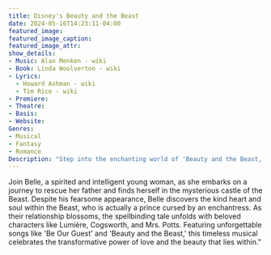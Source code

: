 ```yaml
---
title: Disney's Beauty and the Beast
date: 2024-05-16T14:23:11-04:00
featured_image:
featured_image_caption: 
featured_image_attr:
show_details:
- Music: Alan Menken - wiki
- Book: Linda Woolverton - wiki
- Lyrics: 
  - Howard Ashman - wiki
  - Tim Rice - wiki
- Premiere: 
- Theatre: 
- Basis: 
- Website: 
Genres:
- Musical
- Fantasy
- Romance
Description: "Step into the enchanting world of 'Beauty and the Beast,' where love transcends appearances and magic transforms hearts."
---
```

Join Belle, a spirited and intelligent young woman, as she embarks on a journey to rescue her father and finds herself in the mysterious castle of the Beast. Despite his fearsome appearance, Belle discovers the kind heart and soul within the Beast, who is actually a prince cursed by an enchantress. As their relationship blossoms, the spellbinding tale unfolds with beloved characters like Lumière, Cogsworth, and Mrs. Potts. Featuring unforgettable songs like 'Be Our Guest' and 'Beauty and the Beast,' this timeless musical celebrates the transformative power of love and the beauty that lies within."
